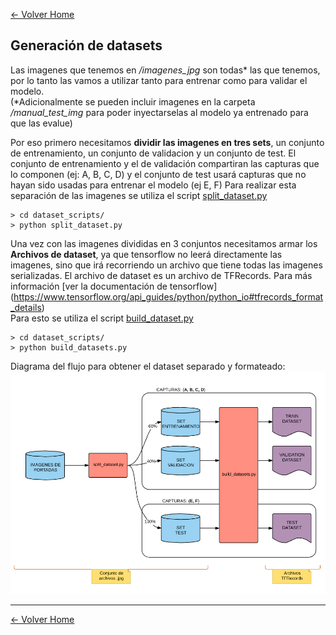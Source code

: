 [<- Volver Home](../README.md)  

## Generación de datasets

Las imagenes que tenemos en */imagenes_jpg*  son todas* las que tenemos, por lo tanto las vamos a utilizar tanto para 
entrenar como para validar el modelo.  
(*Adicionalmente se pueden incluir imagenes en la carpeta */manual_test_img* para poder inyectarselas al modelo 
ya entrenado para que las evalue)

Por eso primero necesitamos **dividir las imagenes en tres sets**, un conjunto de entrenamiento, un conjunto de 
validacion y un conjunto de test.
El conjunto de entrenamiento y el de validación compartiran las capturas que lo componen (ej: A, B, C, D) y el conjunto de test usará capturas que no hayan sido usadas para entrenar el modelo (ej E, F)
Para realizar esta separación de las imagenes se utiliza el script [split_dataset.py](../dataset_scripts/split_dataset.py)

```shell
> cd dataset_scripts/
> python split_dataset.py 
```

Una vez con las imagenes divididas en 3 conjuntos necesitamos armar los **Archivos de dataset**, ya que tensorflow
no leerá directamente las imagenes, sino que irá recorriendo un archivo que tiene todas las imagenes serializadas.
El archivo de dataset es un archivo de TFRecords. Para más información [ver la documentación de tensorflow]
(https://www.tensorflow.org/api_guides/python/python_io#tfrecords_format_details)  
Para esto se utiliza el script [build_dataset.py](../dataset_scripts/build_dataset.py)

```shell
> cd dataset_scripts/
> python build_datasets.py 
```

Diagrama del flujo para obtener el dataset separado y formateado:
![Generacion](./img/generacion1.png "Generacion")  

***
[<- Volver Home](../README.md)
